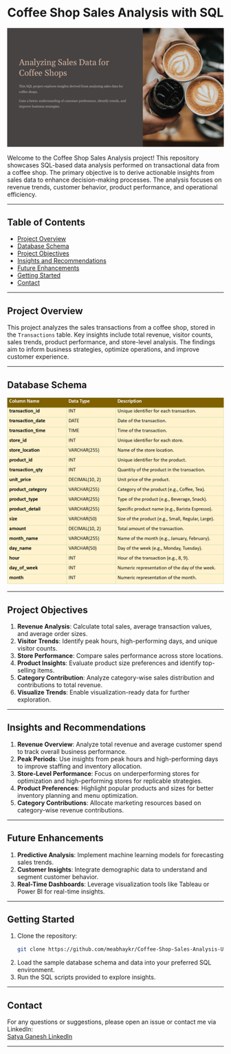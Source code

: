 <h1 align="center">Coffee Shop Sales Analysis with SQL</h1>

<p align="center">
    <img src=https://github.com/SatyaGanesh07/Coffee-Shop-Sales-Analysis-SQL/blob/efe3f87892963cc76dcd00cf5e6db2956338f1a2/Header.png>
</p>

Welcome to the Coffee Shop Sales Analysis project! This repository showcases SQL-based data analysis performed on transactional data from a coffee shop. The primary objective is to derive actionable insights from sales data to enhance decision-making processes. The analysis focuses on revenue trends, customer behavior, product performance, and operational efficiency.

---

## Table of Contents

- [Project Overview](#project-overview)
- [Database Schema](#database-schema)
- [Project Objectives](#project-objectives)
- [Insights and Recommendations](#insights-and-recommendations)
- [Future Enhancements](#future-enhancements)
- [Getting Started](#getting-started)
- [Contact](#contact)

---

## **Project Overview**

This project analyzes the sales transactions from a coffee shop, stored in the `Transactions` table. Key insights include total revenue, visitor counts, sales trends, product performance, and store-level analysis. The findings aim to inform business strategies, optimize operations, and improve customer experience.

---

## **Database Schema**

<p align="center">
    <img src=https://github.com/SatyaGanesh07/Coffee-Shop-Sales-Analysis-SQL/blob/9dacb956aa33fb420f3353e5927c9fe736efad8b/Documents/Transactions%20Table.png>
</p>

---

## **Project Objectives**

1. **Revenue Analysis**: Calculate total sales, average transaction values, and average order sizes.  
2. **Visitor Trends**: Identify peak hours, high-performing days, and unique visitor counts.  
3. **Store Performance**: Compare sales performance across store locations.  
4. **Product Insights**: Evaluate product size preferences and identify top-selling items.  
5. **Category Contribution**: Analyze category-wise sales distribution and contributions to total revenue.  
6. **Visualize Trends**: Enable visualization-ready data for further exploration.
---

## **Insights and Recommendations**

1. **Revenue Overview**: Analyze total revenue and average customer spend to track overall business performance.  
2. **Peak Periods**: Use insights from peak hours and high-performing days to improve staffing and inventory allocation.  
3. **Store-Level Performance**: Focus on underperforming stores for optimization and high-performing stores for replicable strategies.  
4. **Product Preferences**: Highlight popular products and sizes for better inventory planning and menu optimization.  
5. **Category Contributions**: Allocate marketing resources based on category-wise revenue contributions.

---

## **Future Enhancements**

1. **Predictive Analysis**: Implement machine learning models for forecasting sales trends.  
2. **Customer Insights**: Integrate demographic data to understand and segment customer behavior.  
3. **Real-Time Dashboards**: Leverage visualization tools like Tableau or Power BI for real-time insights.

---

## **Getting Started**

1. Clone the repository:  
   ```bash
   git clone https://github.com/meabhaykr/Coffee-Shop-Sales-Analysis-Using-SQL
   ```
2. Load the sample database schema and data into your preferred SQL environment.  
3. Run the SQL scripts provided to explore insights.

---
## Contact

For any questions or suggestions, please open an issue or contact me via LinkedIn:  
[Satya Ganesh LinkedIn](https://www.linkedin.com/in/satya-ganesh-5a89b2283/)

---
